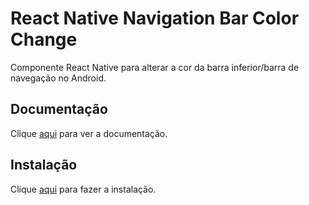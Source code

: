 # React Native Navigation Bar Color Change

Componente React Native para alterar a cor da barra inferior/barra de navegação no Android.

## Documentação

Clique [aqui](https://github.com/thebylito/react-native-navigation-bar-color) para ver a documentação.

## Instalação

Clique [aqui](https://www.npmjs.com/package/react-native-navigation-bar-color) para fazer a instalação.